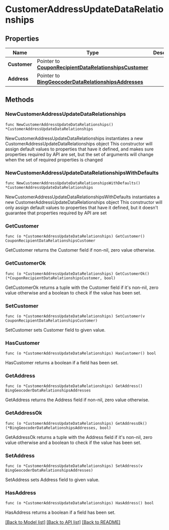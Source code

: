 # CustomerAddressUpdateDataRelationships

## Properties

Name | Type | Description | Notes
------------ | ------------- | ------------- | -------------
**Customer** | Pointer to [**CouponRecipientDataRelationshipsCustomer**](CouponRecipientDataRelationshipsCustomer.md) |  | [optional] 
**Address** | Pointer to [**BingGeocoderDataRelationshipsAddresses**](BingGeocoderDataRelationshipsAddresses.md) |  | [optional] 

## Methods

### NewCustomerAddressUpdateDataRelationships

`func NewCustomerAddressUpdateDataRelationships() *CustomerAddressUpdateDataRelationships`

NewCustomerAddressUpdateDataRelationships instantiates a new CustomerAddressUpdateDataRelationships object
This constructor will assign default values to properties that have it defined,
and makes sure properties required by API are set, but the set of arguments
will change when the set of required properties is changed

### NewCustomerAddressUpdateDataRelationshipsWithDefaults

`func NewCustomerAddressUpdateDataRelationshipsWithDefaults() *CustomerAddressUpdateDataRelationships`

NewCustomerAddressUpdateDataRelationshipsWithDefaults instantiates a new CustomerAddressUpdateDataRelationships object
This constructor will only assign default values to properties that have it defined,
but it doesn't guarantee that properties required by API are set

### GetCustomer

`func (o *CustomerAddressUpdateDataRelationships) GetCustomer() CouponRecipientDataRelationshipsCustomer`

GetCustomer returns the Customer field if non-nil, zero value otherwise.

### GetCustomerOk

`func (o *CustomerAddressUpdateDataRelationships) GetCustomerOk() (*CouponRecipientDataRelationshipsCustomer, bool)`

GetCustomerOk returns a tuple with the Customer field if it's non-nil, zero value otherwise
and a boolean to check if the value has been set.

### SetCustomer

`func (o *CustomerAddressUpdateDataRelationships) SetCustomer(v CouponRecipientDataRelationshipsCustomer)`

SetCustomer sets Customer field to given value.

### HasCustomer

`func (o *CustomerAddressUpdateDataRelationships) HasCustomer() bool`

HasCustomer returns a boolean if a field has been set.

### GetAddress

`func (o *CustomerAddressUpdateDataRelationships) GetAddress() BingGeocoderDataRelationshipsAddresses`

GetAddress returns the Address field if non-nil, zero value otherwise.

### GetAddressOk

`func (o *CustomerAddressUpdateDataRelationships) GetAddressOk() (*BingGeocoderDataRelationshipsAddresses, bool)`

GetAddressOk returns a tuple with the Address field if it's non-nil, zero value otherwise
and a boolean to check if the value has been set.

### SetAddress

`func (o *CustomerAddressUpdateDataRelationships) SetAddress(v BingGeocoderDataRelationshipsAddresses)`

SetAddress sets Address field to given value.

### HasAddress

`func (o *CustomerAddressUpdateDataRelationships) HasAddress() bool`

HasAddress returns a boolean if a field has been set.


[[Back to Model list]](../README.md#documentation-for-models) [[Back to API list]](../README.md#documentation-for-api-endpoints) [[Back to README]](../README.md)


